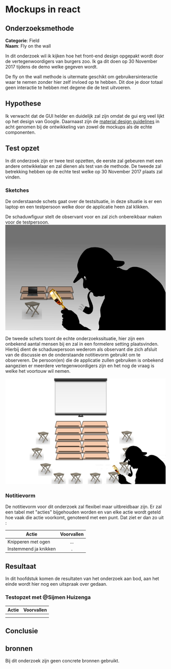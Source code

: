 # Mockups in react

## Onderzoeksmethode

**Categorie**: Field <br />
**Naam**: Fly on the wall

In dit onderzoek wil ik kijken hoe het front-end design opgepakt wordt door de vertegenwoordigers van burgers zoo.
Ik ga dit doen op 30 November 2017 tijdens de demo welke gegeven wordt.

De fly on the wall methode is uitermate geschikt om gebruikersinteractie waar te nemen zonder hier zelf invloed op te hebben. Dit doe je door totaal geen interactie te hebben met degene die de test uitvoeren.

## Hypothese

Ik verwacht dat de GUI helder en duidelijk zal zijn omdat de gui erg veel lijkt op het design van Google.
Daarnaast zijn de [material design guidelines](https://material.io/guidelines/) in acht genomen bij de ontwikkeling van zowel de mockups als de echte componenten.

## Test opzet

In dit onderzoek zijn er twee test opzetten, de eerste zal gebeuren met een andere ontwikkelaar en zal dienen als test van de methode. De tweede zal betrekking hebben op de echte test welke op 30 November 2017 plaats zal vinden.

### Sketches

De onderstaande schets gaat over de testsituatie, in deze situatie is er een laptop en een testpersoon welke door de applicatie heen zal klikken.

De schaduwfiguur stelt de observant voor en zal zich onbereikbaar maken voor de testpersoon.
![test opstelling developer](images/testopstelling.png)

De tweede schets toont de echte onderzoekssituatie, hier zijn een onbekend aantal mensen bij en zal in een formelere setting plaatsvinden. Hierbij dient de schaduwpersoon wederom als observant die zich afsluit van de discussie en de onderstaande notitievorm gebruikt om te observeren. De persoon(en) die de applicatie zullen gebruiken is onbekend aangezien er meerdere vertegenwoordigers zijn en het nog de vraag is welke het voortouw wil nemen.

![test opstelling developer](images/testopstelling_2.png)

### Notitievorm

De notitievorm voor dit onderzoek zal flexibel maar uitbreidbaar zijn. Er zal een tabel met "acties" bijgehouden worden en van elke actie wordt geteld hoe vaak die actie voorkomt, genoteerd met een punt. Dat ziet er dan zo uit :

| Actie                 | Voorvallen |
|-----------------------|:----------:|
| Knipperen met ogen    | ...        |
| Instemmend ja knikken | .          |

## Resultaat

In dit hoofdstuk komen de resultaten van het onderzoek aan bod, aan het einde wordt hier nog een uitspraak over gedaan.

### Testopzet met @Sijmen Huizenga

| Actie                 | Voorvallen |
|-----------------------|:----------:|
|   |   |
|   |   |

## Conclusie


## bronnen
Bij dit onderzoek zijn geen concrete bronnen gebruikt.
